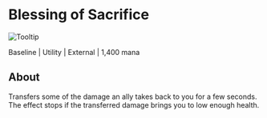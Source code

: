 # Blessing of Sacrifice

![Tooltip]()

Baseline | Utility | External | 1,400 mana

## About

Transfers some of the damage an ally takes back to you for a few seconds. The effect stops if the transferred damage brings you to low enough health.
